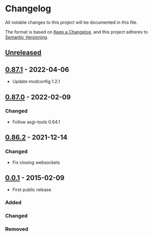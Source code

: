# Changelog

All notable changes to this project will be documented in this file.

The format is based on [Keep a Changelog](https://keepachangelog.com/en/1.0.0/),
and this project adheres to [Semantic Versioning](https://semver.org/spec/v2.0.0.html).

## [Unreleased]

## [0.87.1] - 2022-04-06

- Update modconfig 1.2.1

## [0.87.0] - 2022-02-09

### Changed

- Follow asgi-tools 0.64.1

## [0.86.2] - 2021-12-14

### Changed

- Fix closing websockets

## [0.0.1] - 2015-02-09

- First public release

### Added

### Changed

### Removed

[unreleased]: https://github.com/klen/muffin/compare/0.87.1...HEAD
[0.87.1]: https://github.com/klen/muffin/compare/0.87.0...0.87.1
[0.87.0]: https://github.com/klen/muffin/compare/0.86.2...0.87.0
[0.86.2]: https://github.com/klen/muffin/compare/0.1.0...0.86.2
[0.1.0]: https://github.com/klen/muffin/compare/0.0.1...0.1.0
[0.0.1]: https://github.com/klen/muffin/releases/tag/0.0.1
